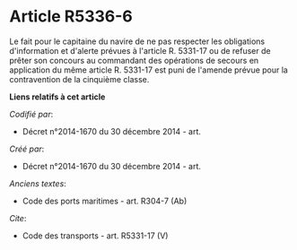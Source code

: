 # Article R5336-6

Le fait pour le capitaine du navire de ne pas respecter les obligations d'information et d'alerte prévues à l'article R.
5331-17 ou de refuser de prêter son concours au commandant des opérations de secours en application du même article R.
5331-17 est puni de l'amende prévue pour la contravention de la cinquième classe.

**Liens relatifs à cet article**

_Codifié par_:

  - Décret n°2014-1670 du 30 décembre 2014 - art.

_Créé par_:

  - Décret n°2014-1670 du 30 décembre 2014 - art.

_Anciens textes_:

  - Code des ports maritimes - art. R304-7 (Ab)

_Cite_:

  - Code des transports - art. R5331-17 (V)
